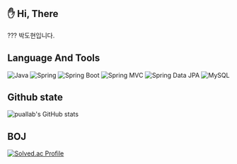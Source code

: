 
## :hand: Hi, There
??? 박도현입니다.
<br/>


## Language And Tools

![Java](https://img.shields.io/badge/-Java-007396?logo=java&logoColor=white)
![Spring](https://img.shields.io/badge/Spring-6DB33F.svg?&flat&logo=Spring&logoColor=white)
![Spring Boot](https://img.shields.io/badge/-Spring%20Boot-6DB33F?logo=spring%20boot&logoColor=white)
![Spring MVC](https://img.shields.io/badge/-Spring%20MVC-6DB33F)
![Spring Data JPA](https://img.shields.io/badge/-Spring%20Data%20JPA-6DB33F?)
![MySQL](https://img.shields.io/badge/-MySQL-4479A1?logo=mysql&logoColor=white)


## Github state
![puallab's GitHub stats](https://github-readme-stats.vercel.app/api?username=puallab&show_icons=true)

## BOJ 
[![Solved.ac Profile](http://mazassumnida.wtf/api/v2/generate_badge?boj=paul0608)](https://solved.ac/paul0608/)

